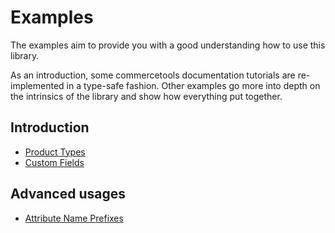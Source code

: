 # Examples

The examples aim to provide you with a good understanding how to use this library.

As an introduction, some commercetools documentation tutorials are re-implemented in a type-safe fashion.
Other examples go more into depth on the intrinsics of the library and show how everything put together.

## Introduction

* [Product Types](./nested-product-type/README.md)
* [Custom Fields](./custom-fields/README.md)

## Advanced usages

* [Attribute Name Prefixes](./attribute-name-prefixes/README.md)